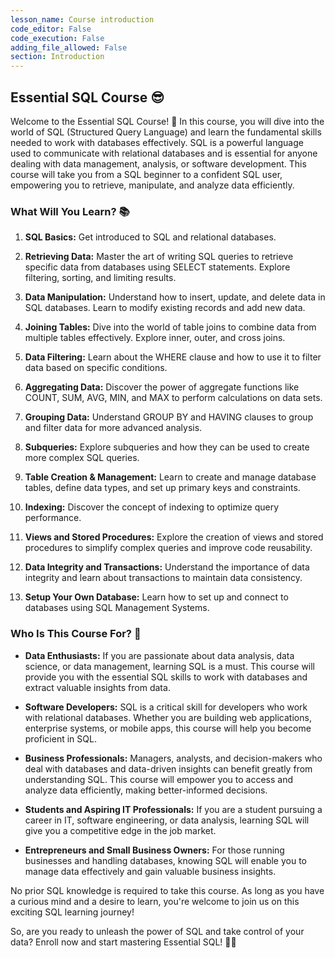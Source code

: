 ```yaml
---
lesson_name: Course introduction
code_editor: False
code_execution: False
adding_file_allowed: False
section: Introduction
---
```


## **Essential SQL Course** 😎

Welcome to the Essential SQL Course! 🚀 In this course, you will dive into the world of SQL (Structured Query Language) and learn the fundamental skills needed to work with databases effectively. SQL is a powerful language used to communicate with relational databases and is essential for anyone dealing with data management, analysis, or software development. This course will take you from a SQL beginner to a confident SQL user, empowering you to retrieve, manipulate, and analyze data efficiently.

### **What Will You Learn?** 📚

1. **SQL Basics:** Get introduced to SQL and relational databases.

2. **Retrieving Data:** Master the art of writing SQL queries to retrieve specific data from databases using SELECT statements. Explore filtering, sorting, and limiting results.

3. **Data Manipulation:** Understand how to insert, update, and delete data in SQL databases. Learn to modify existing records and add new data.

4. **Joining Tables:** Dive into the world of table joins to combine data from multiple tables effectively. Explore inner, outer, and cross joins.

5. **Data Filtering:** Learn about the WHERE clause and how to use it to filter data based on specific conditions.

6. **Aggregating Data:** Discover the power of aggregate functions like COUNT, SUM, AVG, MIN, and MAX to perform calculations on data sets.

7. **Grouping Data:** Understand GROUP BY and HAVING clauses to group and filter data for more advanced analysis.

8. **Subqueries:** Explore subqueries and how they can be used to create more complex SQL queries.

9. **Table Creation & Management:** Learn to create and manage database tables, define data types, and set up primary keys and constraints.

10. **Indexing:** Discover the concept of indexing to optimize query performance.

11. **Views and Stored Procedures:** Explore the creation of views and stored procedures to simplify complex queries and improve code reusability.

12. **Data Integrity and Transactions:** Understand the importance of data integrity and learn about transactions to maintain data consistency.

13. **Setup Your Own Database:** Learn how to set up and connect to databases using SQL Management Systems.

### **Who Is This Course For?** 🎯

- **Data Enthusiasts:** If you are passionate about data analysis, data science, or data management, learning SQL is a must. This course will provide you with the essential SQL skills to work with databases and extract valuable insights from data.

- **Software Developers:** SQL is a critical skill for developers who work with relational databases. Whether you are building web applications, enterprise systems, or mobile apps, this course will help you become proficient in SQL.

- **Business Professionals:** Managers, analysts, and decision-makers who deal with databases and data-driven insights can benefit greatly from understanding SQL. This course will empower you to access and analyze data efficiently, making better-informed decisions.

- **Students and Aspiring IT Professionals:** If you are a student pursuing a career in IT, software engineering, or data analysis, learning SQL will give you a competitive edge in the job market.

- **Entrepreneurs and Small Business Owners:** For those running businesses and handling databases, knowing SQL will enable you to manage data effectively and gain valuable business insights.

No prior SQL knowledge is required to take this course. As long as you have a curious mind and a desire to learn, you're welcome to join us on this exciting SQL learning journey!

So, are you ready to unleash the power of SQL and take control of your data? Enroll now and start mastering Essential SQL! 💪🔥
